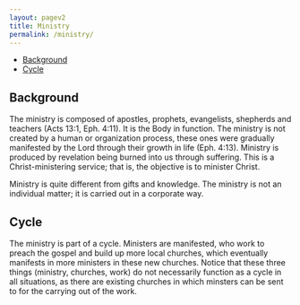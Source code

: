 ```yaml
---
layout: pagev2
title: Ministry
permalink: /ministry/
---
```

- [Background](#background)
- [Cycle](#cycle)

## Background

The ministry is composed of apostles, prophets, evangelists, shepherds and teachers (Acts 13:1, Eph. 4:11). It is the Body in function. The ministry is not created by a human or organization process, these ones were gradually manifested by the Lord through their growth in life (Eph. 4:13). Ministry is produced by revelation being burned into us through suffering. This is a Christ-ministering service; that is, the objective is to minister Christ.

Ministry is quite different from gifts and knowledge. The ministry is not an individual matter; it is carried out in a corporate way. 

## Cycle

The ministry is part of a cycle. Ministers are manifested, who work to preach the gospel and build up more local churches, which eventually manifests in more ministers in these new churches. Notice that these three things (ministry, churches, work) do not necessarily function as a cycle in all situations, as there are existing churches in which minsters can be sent to for the carrying out of the work.